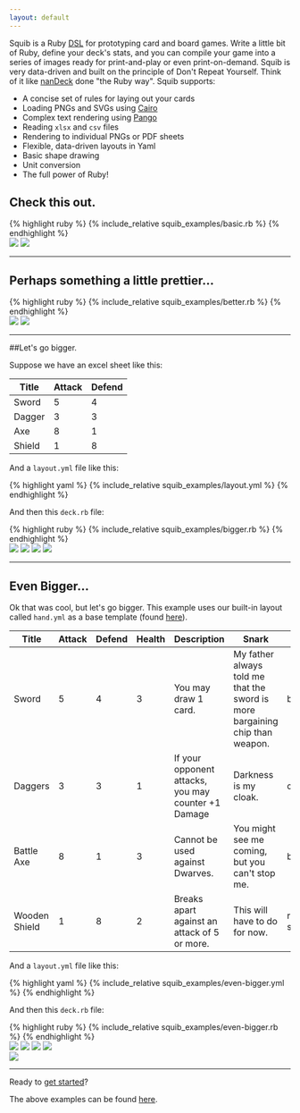 ```yaml
---
layout: default
---
```


Squib is a Ruby [DSL](http://en.wikipedia.org/wiki/Domain-specific_language) for prototyping card and board games. Write a little bit of Ruby, define your deck's stats, and you can compile your game into a series of images ready for print-and-play or even print-on-demand. Squib is very data-driven and built on the principle of Don't Repeat Yourself. Think of it like [nanDeck](http://www.nand.it/nandeck/) done "the Ruby way". Squib supports:

  * A concise set of rules for laying out your cards
  * Loading PNGs and SVGs using [Cairo](http://cairographics.org/)
  * Complex text rendering using [Pango](http://www.pango.org/)
  * Reading `xlsx` and `csv` files
  * Rendering to individual PNGs or PDF sheets
  * Flexible, data-driven layouts in Yaml
  * Basic shape drawing
  * Unit conversion
  * The full power of Ruby!

## Check this out.

<div class="highlight highlight-ruby">
{% highlight ruby %}
  {% include_relative squib_examples/basic.rb %}
{% endhighlight %}
</div>

<div class="downarrow"></div>

<div class="example">
  <img src="/squib/squib_examples/_output/basic_0.png">
  <img src="/squib/squib_examples/_output/basic_1.png">
</div>

<hr/>

## Perhaps something a little prettier...

<div class="highlight highlight-ruby">
{% highlight ruby %}
  {% include_relative squib_examples/better.rb %}
{% endhighlight %}
</div>

<div class="downarrow"></div>

<div class="example">
  <img src="/squib/squib_examples/_output/better_0.png">
  <img src="/squib/squib_examples/_output/better_1.png">
</div>

<hr/>

##Let's go bigger.

Suppose we have an excel sheet like this:

| Title | Attack | Defend |
|-------|--------|--------|
| Sword | 5 | 4 |
| Dagger | 3 | 3 |
| Axe | 8 | 1 |
| Shield | 1 | 8 |

And a `layout.yml` file like this:
<div class="highlight highlight-ruby">
{% highlight yaml %}
  {% include_relative squib_examples/layout.yml %}
{% endhighlight %}
</div>

And then this `deck.rb` file:
<div class="highlight highlight-ruby">
{% highlight ruby %}
  {% include_relative squib_examples/bigger.rb %}
{% endhighlight %}
</div>

<div class="downarrow"></div>

<div class="example">
  <img src="/squib/squib_examples/_output/bigger_0.png">
  <img src="/squib/squib_examples/_output/bigger_1.png">
  <img src="/squib/squib_examples/_output/bigger_2.png">
  <img src="/squib/squib_examples/_output/bigger_3.png">
</div>

<hr/>

## Even Bigger...
Ok that was cool, but let's go bigger. This example uses our built-in layout called `hand.yml` as a base template (found [here](https://github.com/andymeneely/squib/blob/master/lib/squib/layouts/hand.yml)).

| Title | Attack | Defend | Health | Description          | Snark | Art |
|-------|--------|--------|--------|----------------------|-------|-----|
| Sword | 5 | 4 | 3 | You may draw 1 card. |  My father always told me that the sword is more bargaining chip than weapon. | broadsword.svg |
| Daggers | 3 | 3 | 1 | If your opponent attacks, you may counter +1 Damage | Darkness is my cloak. | daggers.svg |
| Battle Axe | 8 | 1 | 3 | Cannot be used against Dwarves. | You might see me coming, but you can't stop me. | battle-axe.svg |
| Wooden Shield | 1 | 8 | 2 | Breaks apart against an attack of 5 or more. | This will have to do for now. | round-shield.svg |

And a `layout.yml` file like this:
<div class="highlight highlight-ruby">
{% highlight yaml %}
  {% include_relative squib_examples/even-bigger.yml %}
{% endhighlight %}
</div>

And then this `deck.rb` file:
<div class="highlight highlight-ruby">
{% highlight ruby %}
  {% include_relative squib_examples/even-bigger.rb %}
{% endhighlight %}
</div>


<div class="downarrow"></div>

<div class="example">
  <img src="/squib/squib_examples/_output/even_bigger_0.png">
  <img src="/squib/squib_examples/_output/even_bigger_1.png">
  <img src="/squib/squib_examples/_output/even_bigger_2.png">
  <img src="/squib/squib_examples/_output/even_bigger_3.png">
</div>

<div>
  <img src="/squib/squib_examples/_output/showcase.png">
</div>

<hr/>

Ready to [get started](doc/frames.html#!file.README.html)?

The above examples can be found [here](https://github.com/andymeneely/squib/tree/gh-pages/squib_examples).